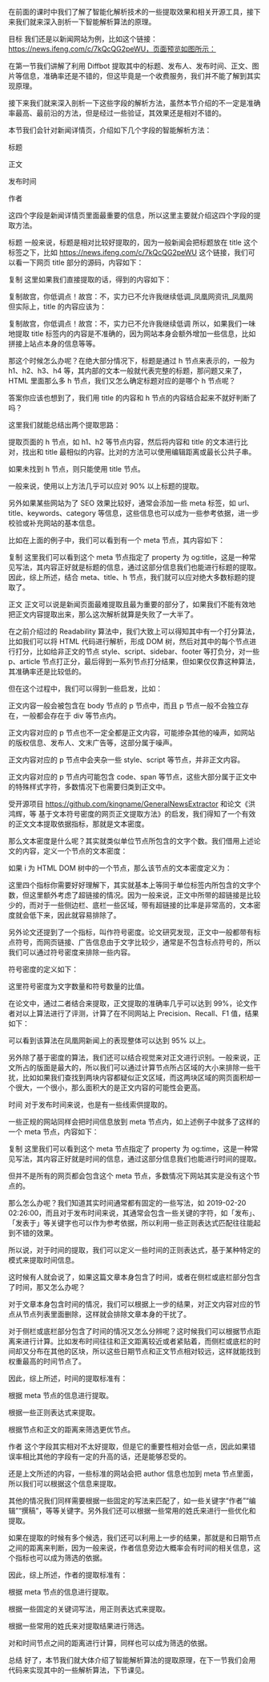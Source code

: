 在前面的课时中我们了解了智能化解析技术的一些提取效果和相关开源工具，接下来我们就来深入剖析一下智能解析算法的原理。

目标
我们还是以新闻网站为例，比如这个链接：https://news.ifeng.com/c/7kQcQG2peWU，页面预览如图所示：



在第一节我们讲解了利用 Diffbot 提取其中的标题、发布人、发布时间、正文、图片等信息，准确率还是不错的，但这毕竟是一个收费服务，我们并不能了解到其实现原理。

接下来我们就来深入剖析一下这些字段的解析方法，虽然本节介绍的不一定是准确率最高、最前沿的方法，但是经过一些验证，其效果还是相对不错的。

本节我们会针对新闻详情页，介绍如下几个字段的智能解析方法：

标题

正文

发布时间

作者

这四个字段是新闻详情页里面最重要的信息，所以这里主要就介绍这四个字段的提取方法。

标题
一般来说，标题是相对比较好提取的，因为一般新闻会把标题放在 title 这个标签之下，比如 https://news.ifeng.com/c/7kQcQG2peWU 这个链接，我们可以看一下网页 title 部分的源码，内容如下：

复制<title>故宫，你低调点！故宫：不，实力已不允许我继续低调_凤凰网资讯_凤凰网</title>
这里如果我们直接提取的话，得到的内容如下：

复制故宫，你低调点！故宫：不，实力已不允许我继续低调_凤凰网资讯_凤凰网
但实际上，title 的内容应该为：

复制故宫，你低调点！故宫：不，实力已不允许我继续低调
所以，如果我们一味地提取 title 标签内的内容是不准确的，因为网站本身会额外增加一些信息，比如拼接上站点本身的信息等等。

那这个时候怎么办呢？在绝大部分情况下，标题是通过 h 节点来表示的，一般为 h1、h2、h3、h4 等，其内部的文本一般就代表完整的标题，那问题又来了，HTML 里面那么多 h 节点，我们又怎么确定标题对应的是哪个 h 节点呢？

答案你应该也想到了，我们用 title 的内容和 h 节点的内容结合起来不就好判断了吗？

这里我们就能总结出两个提取思路：

提取页面的 h 节点，如 h1、h2 等节点内容，然后将内容和 title 的文本进行比对，找出和 title 最相似的内容。比对的方法可以使用编辑距离或最长公共子串。

如果未找到 h 节点，则只能使用 title 节点。

一般来说，使用以上方法几乎可以应对 90% 以上标题的提取。

另外如果某些网站为了 SEO 效果比较好，通常会添加一些 meta 标签，如 url、title、keywords、category 等信息，这些信息也可以成为一些参考依据，进一步校验或补充网站的基本信息。

比如在上面的例子中，我们可以看到有一个 meta 节点，其内容如下：

复制<meta property="og:title" content="故宫，你低调点！故宫：不，实力已不允许我继续低调">
这里我们可以看到这个 meta 节点指定了 property 为 og:title，这是一种常见写法，其内容正好就是标题的信息，通过这部分信息我们也能进行标题的提取。
因此，综上所述，结合 meta、title、h 节点，我们就可以应对绝大多数标题的提取了。

正文
正文可以说是新闻页面最难提取且最为重要的部分了，如果我们不能有效地把正文内容提取出来，那么这次解析就算是失败了一大半了。

在之前介绍过的 Readability 算法中，我们大致上可以得知其中有一个打分算法，比如我们可以将 HTML 代码进行解析，形成 DOM 树，然后对其中的每个节点进行打分，比如给非正文的节点 style、script、sidebar、footer 等打负分，对一些 p、article 节点打正分，最后得到一系列节点打分结果，但如果仅仅靠这种算法，其准确率还是比较低的。

但在这个过程中，我们可以得到一些启发，比如：

正文内容一般会被包含在 body 节点的 p 节点中，而且 p 节点一般不会独立存在，一般都会存在于 div 等节点内。

正文内容对应的 p 节点也不一定全都是正文内容，可能掺杂其他的噪声，如网站的版权信息、发布人、文末广告等，这部分属于噪声。

正文内容对应的 p 节点中会夹杂一些 style、script 等节点，并非正文内容。

正文内容对应的 p 节点内可能包含 code、span 等节点，这些大部分属于正文中的特殊样式字符，多数情况下也需要归类到正文中。

受开源项目 https://github.com/kingname/GeneralNewsExtractor 和论文《洪鸿辉，等 基于文本符号密度的网页正文提取方法》的启发，我们得知了一个有效的正文文本提取依据指标，那就是文本密度。

那么文本密度是什么呢？其实就类似单位节点所包含的文字个数。我们借用上述论文的内容，定义一个节点的文本密度：

如果 i 为 HTML DOM 树中的一个节点，那么该节点的文本密度定义为：



这里四个指标你需要好好理解下，其实就基本上等同于单位标签内所包含的文字个数，但这里额外考虑了超链接的情况。因为一般来说，正文中所带的超链接是比较少的，而对于一些侧边栏、底栏一些区域，带有超链接的比率是非常高的，文本密度就会低下来，因此就容易排除了。

另外论文还提到了一个指标，叫作符号密度。论文研究发现，正文中一般都带有标点符号，而网页链接、广告信息由于文字比较少，通常是不包含标点符号的，所以我们可以通过符号密度来排除一些内容。

符号密度的定义如下：



这里符号密度为文字数量和符号数量的比值。

在论文中，通过二者结合来提取，正文提取的准确率几乎可以达到 99%，论文作者对以上算法进行了评测，计算了在不同网站上 Precision、Recall、F1 值，结果如下：



可以看到该算法在凤凰网新闻上的表现整体可以达到 95% 以上。

另外除了基于密度的算法，我们还可以结合视觉来对正文进行识别。一般来说，正文所占的版面是最大的，所以我们可以通过计算节点所占区域的大小来排除一些干扰，比如如果我们查找到两块内容都疑似正文区域，而这两块区域的网页面积却一个很大，一个很小，那么面积大的是正文内容的可能性会更高。

时间
对于发布时间来说，也是有一些线索供提取的。

一些正规的网站同样会把时间信息放到 meta 节点内，如上述例子中就多了这样的一个 meta 节点，内容如下：

复制<meta name="og:time " content="2019-02-20 02:26:00">
这里我们可以看到这个 meta 节点指定了 property 为 og:time，这是一种常见写法，其内容正好就是时间的信息，通过这部分信息我们也能进行时间的提取。

但并不是所有的网页都会包含这个 meta 节点，多数情况下网站其实是没有这个节点的。

那么怎么办呢？我们知道其实时间通常都有固定的一些写法，如 2019-02-20 02:26:00，而且对于发布时间来说，其通常会包含一些关键的字符，如「发布」、「发表于」等关键字也可以作为参考依据，所以利用一些正则表达式匹配往往能起到不错的效果。

所以说，对于时间的提取，我们可以定义一些时间的正则表达式，基于某种特定的模式来提取时间信息。

这时候有人就会说了，如果这篇文章本身包含了时间，或者在侧栏或底栏部分包含了时间，那又怎么办呢？

对于文章本身包含时间的情况，我们可以根据上一步的结果，对正文内容对应的节点从节点列表里面删除，这样就会排除文章本身的干扰了。

对于侧栏或底栏部分包含了时间的情况又怎么分辨呢？这时候我们可以根据节点距离来进行计算。比如发布时间往往和正文距离较近或者紧贴着，而侧栏或底栏的时间却又分布在其他的区块，所以这些日期节点和正文节点相对较远，这样就能找到权重最高的时间节点了。

因此，综上所述，时间的提取标准有：

根据 meta 节点的信息进行提取。

根据一些正则表达式来提取。

根据节点和正文的距离来筛选更优节点。

作者
这个字段其实相对不太好提取，但是它的重要性相对会低一点，因此如果错误率相比其他的字段有一定的升高的话，还是能够忍受的。

还是上文所述的内容，一些标准的网站会把 author 信息也加到 meta 节点里面，所以我们可以根据这个信息来提取。

其他的情况我们同样需要根据一些固定的写法来匹配了，如一些关键字“作者”“编辑”“撰稿”，等等关键字。另外我们还可以根据一些常用的姓氏来进行一些优化和提取。

如果在提取的时候有多个候选，我们还可以利用上一步的结果，那就是和日期节点之间的距离来判断，因为一般来说，作者信息旁边大概率会有时间的相关信息，这个指标也可以成为筛选的依据。

因此，综上所述，作者的提取标准有：

根据 meta 节点的信息进行提取。

根据一些固定的关键词写法，用正则表达式来提取。

根据一些常用的姓氏来对提取结果进行筛选。

对和时间节点之间的距离进行计算，同样也可以成为筛选的依据。

总结
好了，本节我们就大体介绍了智能解析算法的提取原理，在下一节我们会用代码来实现其中的一些解析算法，下节课见。